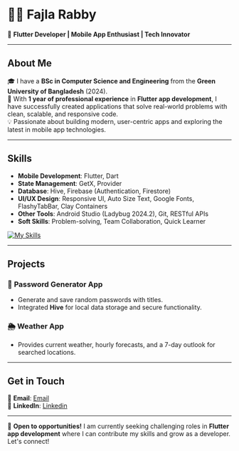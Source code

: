 # 👨‍💻  Fajla Rabby 
🌟 **Flutter Developer | Mobile App Enthusiast | Tech Innovator**  

---

## About Me  
🎓 I have a **BSc in Computer Science and Engineering** from the **Green University of Bangladesh** (2024).  
📱 With **1 year of professional experience** in **Flutter app development**, I have successfully created applications that solve real-world problems with clean, scalable, and responsive code.  
💡 Passionate about building modern, user-centric apps and exploring the latest in mobile app technologies.  

---

## Skills  
- **Mobile Development**: Flutter, Dart  
- **State Management**: GetX, Provider  
- **Database**: Hive, Firebase (Authentication, Firestore)  
- **UI/UX Design**: Responsive UI, Auto Size Text, Google Fonts, FlashyTabBar, Clay Containers  
- **Other Tools**: Android Studio (Ladybug 2024.2), Git, RESTful APIs  
- **Soft Skills**: Problem-solving, Team Collaboration, Quick Learner

[![My Skills](https://skillicons.dev/icons?i=androidstudio,dart,flutter,git,github,figma,firebase,postman,pycharm,sqlite,stackoverflow,sublime,anaconda,arduino,atom,autocad,bash,java,mysql,linux,ubuntu,vscode,html,css,javascript,php)](https://skillicons.dev)

---

## Projects  
### 🔑 **Password Generator App**  
- Generate and save random passwords with titles.  
- Integrated **Hive** for local data storage and secure functionality.  

 

### 🌦️ **Weather App**  
- Provides current weather, hourly forecasts, and a 7-day outlook for searched locations.  



---


## Get in Touch  
📧 **Email**: [Email](fajlarabby220@gmail.com)  
💼 **LinkedIn**: [Linkedin](https://www.linkedin.com/in/flutterdevrabby/) 


 <!--📱 **Portfolio**: [yourportfolio.com](#)   -->

---

📌 **Open to opportunities!** I am currently seeking challenging roles in **Flutter app development** where I can contribute my skills and grow as a developer. Let's connect!  
